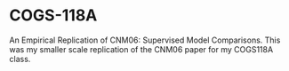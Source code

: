 # COGS-118A
An Empirical Replication of CNM06: Supervised Model Comparisons. This was my smaller scale replication of the CNM06 paper for my COGS118A class.
